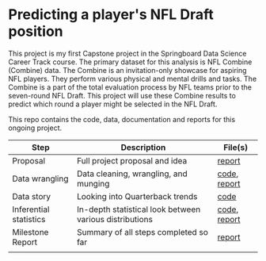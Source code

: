 # Predicting a player's NFL Draft position

This project is my first Capstone project in the Springboard Data Science Career Track course. The primary dataset for 
this analysis is NFL Combine (Combine) data. The Combine is an invitation-only showcase for aspiring NFL players. They
perform various physical and mental drills and tasks. The Combine is a part of the total evaluation process by NFL teams 
prior to the seven-round NFL Draft. This project will use these Combine results to predict which round a player might be 
selected in the NFL Draft.

This repo contains the code, data, documentation and reports for this ongoing project. 


| Step | Description | File(s) |
| --- | --- | --- |
| Proposal | Full project proposal and idea | [report](https://github.com/pjandir/CapstoneProject1/blob/master/Proposal.md) |
| Data wrangling | Data cleaning, wrangling, and munging | [code](https://github.com/pjandir/CapstoneProject1/blob/master/data-wrangling.ipynb), [report](https://github.com/pjandir/CapstoneProject1/blob/master/data-wrangling.pdf) |
| Data story | Looking into Quarterback trends | [code](https://github.com/pjandir/CapstoneProject1/blob/master/data-story.ipynb) |
| Inferential statistics | In-depth statistical look between various distributions | [code](https://github.com/pjandir/CapstoneProject1/blob/master/inferential-stats.ipynb), [report](https://github.com/pjandir/CapstoneProject1/blob/master/inferential-stats.pdf) |
| Milestone Report | Summary of all steps completed so far | [report](https://github.com/pjandir/CapstoneProject1/blob/master/milestone-report.pdf) |
| | | |
